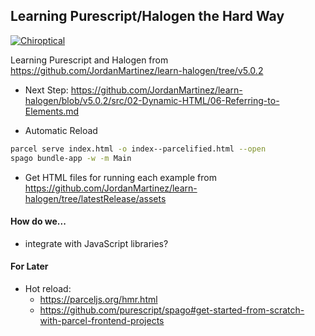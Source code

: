 Learning Purescript/Halogen the Hard Way
---

[![Chiroptical](https://img.shields.io/badge/twitch.tv-chiroptical-purple?logo=twitch&style=for-the-badge)](https://twitch.tv/chiroptical)

Learning Purescript and Halogen from https://github.com/JordanMartinez/learn-halogen/tree/v5.0.2

- Next Step: https://github.com/JordanMartinez/learn-halogen/blob/v5.0.2/src/02-Dynamic-HTML/06-Referring-to-Elements.md

- Automatic Reload

```sh
parcel serve index.html -o index--parcelified.html --open
spago bundle-app -w -m Main
```

- Get HTML files for running each example from https://github.com/JordanMartinez/learn-halogen/tree/latestRelease/assets

#### How do we...

- integrate with JavaScript libraries?

#### For Later

- Hot reload:
  - https://parceljs.org/hmr.html
  - https://github.com/purescript/spago#get-started-from-scratch-with-parcel-frontend-projects
